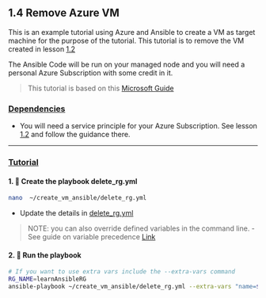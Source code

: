 ## 1.4 Remove Azure VM

This is an example tutorial using Azure and Ansible to create a VM as target machine for the purpose of the tutorial. This tutorial is to remove the VM created in lesson [1.2](../1.2_Build_Azure_VM/README.md)

The Ansible Code will be run on your managed node and you will need a personal Azure Subscription with some credit in it. 

> This tutorial is based on this [Microsoft Guide](https://learn.microsoft.com/en-us/azure/developer/ansible/vm-configure?tabs=ansible)

### <u>Dependencies</u>
- You will need a service principle for your Azure Subscription. See lesson [1.2](../1.2_Build_Azure_VM/) and follow the guidance there.

***

### <u>Tutorial</u>

#### __1. :rocket: Create the playbook delete_rg.yml__
```bash
nano  ~/create_vm_ansible/delete_rg.yml
```

- Update the details in [delete_rg.yml](./delete_rg.yml)

> NOTE: you can also override defined variables in the command line. 
    - See guide on variable precedence [Link](https://docs.ansible.com/ansible/latest/playbook_guide/playbooks_variables.html#understanding-variable-precedence)

#### __2. :rocket: Run the playbook__

```bash
# If you want to use extra vars include the --extra-vars command
RG_NAME=learnAnsibleRG
ansible-playbook ~/create_vm_ansible/delete_rg.yml --extra-vars "name=$RG_NAME"
```